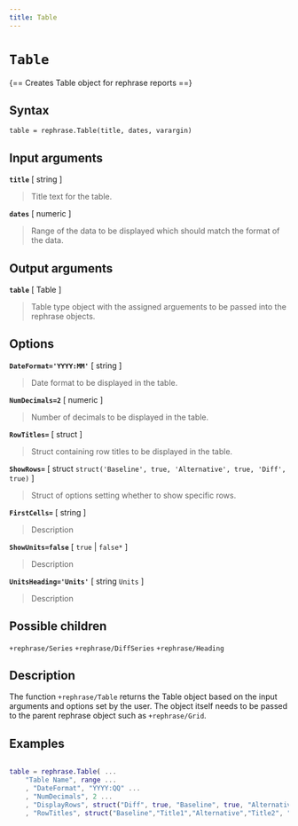```yaml
---
title: Table
---
```


# `Table`

{== Creates Table object for rephrase reports ==}


## Syntax 

    table = rephrase.Table(title, dates, varargin)


## Input arguments 

__`title`__ [ string ]
> 
> Title text for the table.
> 

__`dates`__ [ numeric ]
> 
> Range of the data to be displayed which should match the
> format of the data.
> 

## Output arguments 

__`table`__ [ Table ]
> 
> Table type object with the assigned arguements to be passed
> into the rephrase objects.
> 

## Options 

__`DateFormat='YYYY:MM'`__ [ string ]
> 
> Date format to be displayed in the table.
> 

__`NumDecimals=2`__ [ numeric ]
> 
> Number of decimals to be displayed in the table.
> 

__`RowTitles=`__ [ struct ]
> 
> Struct containing row titles to be displayed in the table.
> 

__`ShowRows=`__ [ struct `struct('Baseline', true, 'Alternative', true, 'Diff', true)` ]
> 
> Struct of options setting whether to show specific rows.
> 

__`FirstCells=`__ [ string ]
> 
> Description
> 

__`ShowUnits=false`__ [ `true` | `false*` ]
> 
> Description
> 

__`UnitsHeading='Units'`__ [ string `Units` ]
> 
> Description
> 

## Possible children

`+rephrase/Series`
`+rephrase/DiffSeries`
`+rephrase/Heading`

## Description 

The function `+rephrase/Table` returns the Table object based on the input arguments and options set by the user. The object itself needs to be passed to the parent rephrase object such as `+rephrase/Grid`.

## Examples

```matlab

table = rephrase.Table( ...
    "Table Name", range ...
    , "DateFormat", "YYYY:QQ" ...
    , "NumDecimals", 2 ...
    , "DisplayRows", struct("Diff", true, "Baseline", true, "Alternative", false) ...
    , "RowTitles", struct("Baseline","Title1","Alternative","Title2", "Diff", "Title3"));

```
